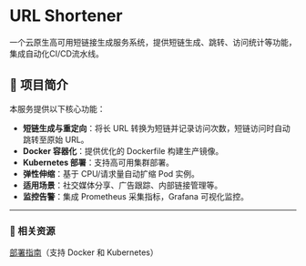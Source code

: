 # URL Shortener


一个云原生高可用短链接生成服务系统，提供短链生成、跳转、访问统计等功能，集成自动化CI/CD流水线。

## **📖 项目简介**  
本服务提供以下核心功能：  
- **短链生成与重定向**：将长 URL 转换为短链并记录访问次数，短链访问时自动跳转至原始 URL。
- **Docker 容器化**：提供优化的 Dockerfile 构建生产镜像。
- **Kubernetes 部署**：支持高可用集群部署。
- **弹性伸缩**：基于 CPU/请求量自动扩缩 Pod 实例。 
- **适用场景**：社交媒体分享、广告跟踪、内部链接管理等。
- **监控告警**：集成 Prometheus 采集指标，Grafana 可视化监控。

---


### **🔗 相关资源**   
 [部署指南](https://github.com/strayca7/URL-Shortener/wiki/Deploy)（支持 Docker 和 Kubernetes）  
